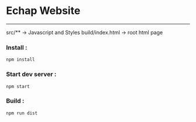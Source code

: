 # Echap Website
___

src/** -> Javascript and Styles
build/index.html -> root html page



### Install :

`npm install`

### Start dev server :

`npm start`

### Build : 

`npm run dist`
